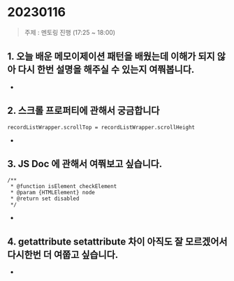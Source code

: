 # 20230116

> 주제 : 멘토링 진행 (17:25 ~ 18:00)

## 1. 오늘 배운 메모이제이션 패턴을 배웠는데 이해가 되지 않아 다시 한번 설명을 해주실 수 있는지 여쭤봅니다.

-

## 2. 스크롤 프로퍼티에 관해서 궁금합니다

`recordListWrapper.scrollTop = recordListWrapper.scrollHeight`

-

## 3. JS Doc 에 관해서 여쭤보고 싶습니다.

```
/**
 * @function isElement checkElement
 * @param {HTMLElement} node
 * @return set disabled
 */
```

-

## 4. getattribute setattribute 차이 아직도 잘 모르겠어서 다시한번 더 여쭙고 싶습니다.

-
